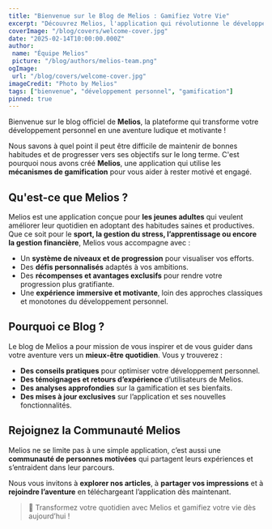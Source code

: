 ```yaml
---
title: "Bienvenue sur le Blog de Melios : Gamifiez Votre Vie"
excerpt: "Découvrez Melios, l'application qui révolutionne le développement personnel en intégrant la gamification pour rendre chaque habitude plus motivante et engageante."
coverImage: "/blog/covers/welcome-cover.jpg"
date: "2025-02-14T10:00:00.000Z"
author:
 name: "Équipe Melios"
 picture: "/blog/authors/melios-team.png"
ogImage:
 url: "/blog/covers/welcome-cover.jpg"
imageCredit: "Photo by Melios"
tags: ["bienvenue", "développement personnel", "gamification"]
pinned: true
---
```


Bienvenue sur le blog officiel de **Melios**, la plateforme qui transforme votre développement personnel en une aventure ludique et motivante !

Nous savons à quel point il peut être difficile de maintenir de bonnes habitudes et de progresser vers ses objectifs sur le long terme. C'est pourquoi nous avons créé **Melios**, une application qui utilise les **mécanismes de gamification** pour vous aider à rester motivé et engagé.

## Qu'est-ce que Melios ?

Melios est une application conçue pour **les jeunes adultes** qui veulent améliorer leur quotidien en adoptant des habitudes saines et productives. Que ce soit pour le **sport, la gestion du stress, l’apprentissage ou encore la gestion financière**, Melios vous accompagne avec :

- Un **système de niveaux et de progression** pour visualiser vos efforts.
- Des **défis personnalisés** adaptés à vos ambitions.
- Des **récompenses et avantages exclusifs** pour rendre votre progression plus gratifiante.
- Une **expérience immersive et motivante**, loin des approches classiques et monotones du développement personnel.

## Pourquoi ce Blog ?

Le blog de Melios a pour mission de vous inspirer et de vous guider dans votre aventure vers un **mieux-être quotidien**. Vous y trouverez :

- **Des conseils pratiques** pour optimiser votre développement personnel.
- **Des témoignages et retours d’expérience** d’utilisateurs de Melios.
- **Des analyses approfondies** sur la gamification et ses bienfaits.
- **Des mises à jour exclusives** sur l’application et ses nouvelles fonctionnalités.

## Rejoignez la Communauté Melios

Melios ne se limite pas à une simple application, c’est aussi une **communauté de personnes motivées** qui partagent leurs expériences et s’entraident dans leur parcours.

Nous vous invitons à **explorer nos articles**, à **partager vos impressions** et à **rejoindre l’aventure** en téléchargeant l’application dès maintenant.

> 🚀 Transformez votre quotidien avec Melios et gamifiez votre vie dès aujourd’hui !
